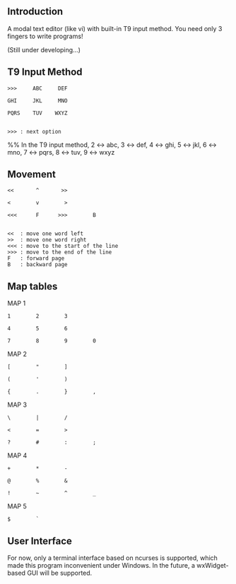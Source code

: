 ## Introduction

A modal text editor (like vi) with built-in T9 input method. You need only 3 fingers to write programs!

(Still under developing...)


## T9 Input Method

```
>>>     ABC     DEF

GHI     JKL     MNO

PQRS    TUV    WXYZ


>>> : next option
```

%% In the T9 input method, 2 <-> abc, 3 <-> def, 4 <-> ghi, 5 <-> jkl, 6 <-> mno, 7 <-> pqrs, 8 <-> tuv, 9 <-> wxyz

## Movement

```
<<       ^       >>

<        v        >

<<<      F      >>>        B


<<  : move one word left
>>  : move one word right
<<< : move to the start of the line
>>> : move to the end of the line
F   : forward page
B   : backward page
```


## Map tables

MAP 1

```
1        2        3

4        5        6

7        8        9        0
```

MAP 2

```
[        "        ]

(        '        )

{        .        }        ,
```


MAP 3

```
\        |        /

<        =        >

?        #        :        ;
```

MAP 4

```
+        *        -

@        %        &

!        ~        ^        _
```

MAP 5

```
$        `
```

## User Interface

For now, only a terminal interface based on ncurses is supported, which made this program inconvenient under Windows.
In the future, a wxWidget-based GUI will be supported.
